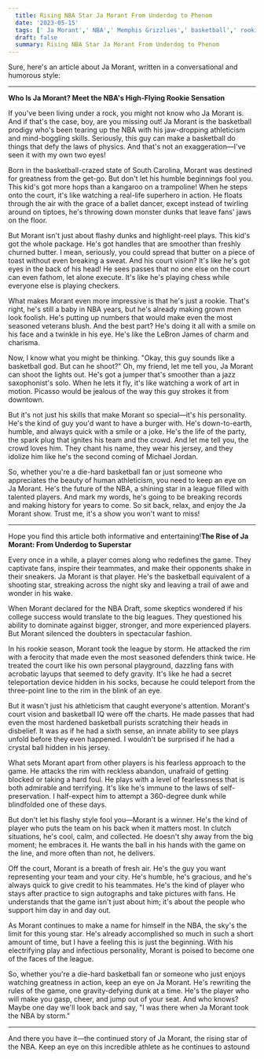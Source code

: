 ```yaml
---
  title: Rising NBA Star Ja Morant From Underdog to Phenom 
  date: '2023-05-15'
  tags: [' Ja Morant',' NBA',' Memphis Grizzlies',' basketball',' rookie sensation']
  draft: false
  summary: Rising NBA Star Ja Morant From Underdog to Phenom 
---
```

  Sure, here's an article about Ja Morant, written in a conversational and humorous style:

---

**Who Is Ja Morant? Meet the NBA's High-Flying Rookie Sensation**

If you've been living under a rock, you might not know who Ja Morant is. And if that's the case, boy, are you missing out! Ja Morant is the basketball prodigy who's been tearing up the NBA with his jaw-dropping athleticism and mind-boggling skills. Seriously, this guy can make a basketball do things that defy the laws of physics. And that's not an exaggeration—I've seen it with my own two eyes!

Born in the basketball-crazed state of South Carolina, Morant was destined for greatness from the get-go. But don't let his humble beginnings fool you. This kid's got more hops than a kangaroo on a trampoline! When he steps onto the court, it's like watching a real-life superhero in action. He floats through the air with the grace of a ballet dancer, except instead of twirling around on tiptoes, he's throwing down monster dunks that leave fans' jaws on the floor.

But Morant isn't just about flashy dunks and highlight-reel plays. This kid's got the whole package. He's got handles that are smoother than freshly churned butter. I mean, seriously, you could spread that butter on a piece of toast without even breaking a sweat. And his court vision? It's like he's got eyes in the back of his head! He sees passes that no one else on the court can even fathom, let alone execute. It's like he's playing chess while everyone else is playing checkers.

What makes Morant even more impressive is that he's just a rookie. That's right, he's still a baby in NBA years, but he's already making grown men look foolish. He's putting up numbers that would make even the most seasoned veterans blush. And the best part? He's doing it all with a smile on his face and a twinkle in his eye. He's like the LeBron James of charm and charisma.

Now, I know what you might be thinking. "Okay, this guy sounds like a basketball god. But can he shoot?" Oh, my friend, let me tell you, Ja Morant can shoot the lights out. He's got a jumper that's smoother than a jazz saxophonist's solo. When he lets it fly, it's like watching a work of art in motion. Picasso would be jealous of the way this guy strokes it from downtown.

But it's not just his skills that make Morant so special—it's his personality. He's the kind of guy you'd want to have a burger with. He's down-to-earth, humble, and always quick with a smile or a joke. He's the life of the party, the spark plug that ignites his team and the crowd. And let me tell you, the crowd loves him. They chant his name, they wear his jersey, and they idolize him like he's the second coming of Michael Jordan.

So, whether you're a die-hard basketball fan or just someone who appreciates the beauty of human athleticism, you need to keep an eye on Ja Morant. He's the future of the NBA, a shining star in a league filled with talented players. And mark my words, he's going to be breaking records and making history for years to come. So sit back, relax, and enjoy the Ja Morant show. Trust me, it's a show you won't want to miss!

---

Hope you find this article both informative and entertaining!**The Rise of Ja Morant: From Underdog to Superstar**

Every once in a while, a player comes along who redefines the game. They captivate fans, inspire their teammates, and make their opponents shake in their sneakers. Ja Morant is that player. He's the basketball equivalent of a shooting star, streaking across the night sky and leaving a trail of awe and wonder in his wake.

When Morant declared for the NBA Draft, some skeptics wondered if his college success would translate to the big leagues. They questioned his ability to dominate against bigger, stronger, and more experienced players. But Morant silenced the doubters in spectacular fashion.

In his rookie season, Morant took the league by storm. He attacked the rim with a ferocity that made even the most seasoned defenders think twice. He treated the court like his own personal playground, dazzling fans with acrobatic layups that seemed to defy gravity. It's like he had a secret teleportation device hidden in his socks, because he could teleport from the three-point line to the rim in the blink of an eye.

But it wasn't just his athleticism that caught everyone's attention. Morant's court vision and basketball IQ were off the charts. He made passes that had even the most hardened basketball purists scratching their heads in disbelief. It was as if he had a sixth sense, an innate ability to see plays unfold before they even happened. I wouldn't be surprised if he had a crystal ball hidden in his jersey.

What sets Morant apart from other players is his fearless approach to the game. He attacks the rim with reckless abandon, unafraid of getting blocked or taking a hard foul. He plays with a level of fearlessness that is both admirable and terrifying. It's like he's immune to the laws of self-preservation. I half-expect him to attempt a 360-degree dunk while blindfolded one of these days.

But don't let his flashy style fool you—Morant is a winner. He's the kind of player who puts the team on his back when it matters most. In clutch situations, he's cool, calm, and collected. He doesn't shy away from the big moment; he embraces it. He wants the ball in his hands with the game on the line, and more often than not, he delivers.

Off the court, Morant is a breath of fresh air. He's the guy you want representing your team and your city. He's humble, he's gracious, and he's always quick to give credit to his teammates. He's the kind of player who stays after practice to sign autographs and take pictures with fans. He understands that the game isn't just about him; it's about the people who support him day in and day out.

As Morant continues to make a name for himself in the NBA, the sky's the limit for this young star. He's already accomplished so much in such a short amount of time, but I have a feeling this is just the beginning. With his electrifying play and infectious personality, Morant is poised to become one of the faces of the league.

So, whether you're a die-hard basketball fan or someone who just enjoys watching greatness in action, keep an eye on Ja Morant. He's rewriting the rules of the game, one gravity-defying dunk at a time. He's the player who will make you gasp, cheer, and jump out of your seat. And who knows? Maybe one day we'll look back and say, "I was there when Ja Morant took the NBA by storm."

---

And there you have it—the continued story of Ja Morant, the rising star of the NBA. Keep an eye on this incredible athlete as he continues to astound
  